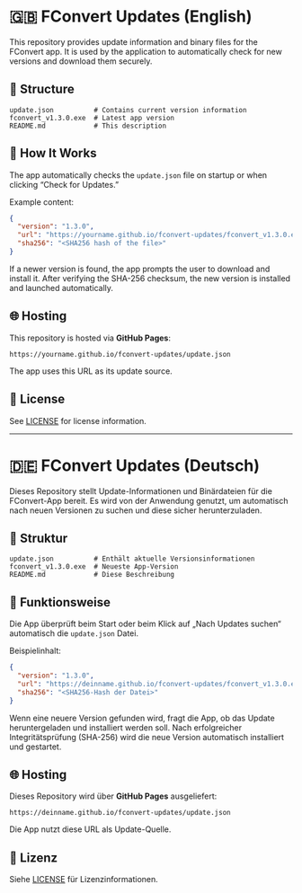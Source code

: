 # 🇬🇧 FConvert Updates (English)

This repository provides update information and binary files for the FConvert app. It is used by the application to automatically check for new versions and download them securely.

## 📁 Structure

```
update.json          # Contains current version information
fconvert_v1.3.0.exe  # Latest app version
README.md            # This description
```

## 🔄 How It Works

The app automatically checks the `update.json` file on startup or when clicking “Check for Updates.”

Example content:

```json
{
  "version": "1.3.0",
  "url": "https://yourname.github.io/fconvert-updates/fconvert_v1.3.0.exe",
  "sha256": "<SHA256 hash of the file>"
}
```

If a newer version is found, the app prompts the user to download and install it. After verifying the SHA-256 checksum, the new version is installed and launched automatically.

## 🌐 Hosting

This repository is hosted via **GitHub Pages**:

```
https://yourname.github.io/fconvert-updates/update.json
```

The app uses this URL as its update source.

## 📜 License

See [LICENSE](LICENSE) for license information.

---

# 🇩🇪 FConvert Updates (Deutsch)

Dieses Repository stellt Update-Informationen und Binärdateien für die FConvert-App bereit. Es wird von der Anwendung genutzt, um automatisch nach neuen Versionen zu suchen und diese sicher herunterzuladen.

## 📁 Struktur

```
update.json          # Enthält aktuelle Versionsinformationen
fconvert_v1.3.0.exe  # Neueste App-Version
README.md            # Diese Beschreibung
```

## 🔄 Funktionsweise

Die App überprüft beim Start oder beim Klick auf „Nach Updates suchen“ automatisch die `update.json` Datei.

Beispielinhalt:

```json
{
  "version": "1.3.0",
  "url": "https://deinname.github.io/fconvert-updates/fconvert_v1.3.0.exe",
  "sha256": "<SHA256-Hash der Datei>"
}
```

Wenn eine neuere Version gefunden wird, fragt die App, ob das Update heruntergeladen und installiert werden soll. Nach erfolgreicher Integritätsprüfung (SHA-256) wird die neue Version automatisch installiert und gestartet.

## 🌐 Hosting

Dieses Repository wird über **GitHub Pages** ausgeliefert:

```
https://deinname.github.io/fconvert-updates/update.json
```

Die App nutzt diese URL als Update-Quelle.

## 📜 Lizenz

Siehe [LICENSE](LICENSE) für Lizenzinformationen.
